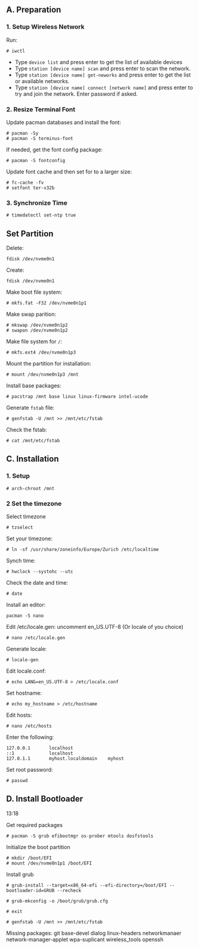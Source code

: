 ## A. Preparation
### 1. Setup Wireless Network
Run:
```
# iwctl
```
* Type `device list` and press enter to get the list of available devices
* Type `station [device name] scan` and press enter to scan the network.
* Type `station [device name] get-neworks` and press enter to get the list or available networks.
* Type `station [device name] connect [network name]` and press enter to try and join the network. Enter password if asked.

### 2. Resize Terminal Font
Update pacman databases and install the font:
```
# pacman -Sy
# pacman -S terminus-font
```
If needed, get the font config package:
```
# pacman -S fontconfig
```
Update font cache and then set for to a larger size:
```
# fc-cache -fv
# setfont ter-v32b
```
### 3. Synchronize Time 
```
# timedatectl set-ntp true
```
## Set Partition
Delete:
```
fdisk /dev/nvme0n1
```
Create:
```
fdisk /dev/nvme0n1
```

Make boot file system:
```
# mkfs.fat -F32 /dev/nvme0n1p1
```

Make swap parition:
```
# mkswap /dev/nvme0n1p2
# swapon /dev/nvme0n1p2
```

Make file system for `/`:
```
# mkfs.ext4 /dev/nvme0n1p3
```

Mount the partition for installation:
```
# mount /dev/nvme0n1p3 /mnt
```

Install base packages:
```
# pacstrap /mnt base linux linux-firmware intel-ucode
```

Generate `fstab` file:
```
# genfstab -U /mnt >> /mnt/etc/fstab
```

Check the fstab:
```
# cat /mnt/etc/fstab
```

## C. Installation
### 1. Setup
```
# arch-chroot /mnt
```

### 2 Set the timezone
Select timezone
```
# tzselect
```
Set your timezone:
```
# ln -sf /usr/share/zoneinfo/Europe/Zurich /etc/localtime
```
Synch time:
```
# hwclock --systohc --utc
```
Check the date and time:
```
# date
```

Install an editor:
```
pacman -S nano
```

Edit /etc/locale.gen: uncomment en_US.UTF-8 (Or locale of you choice)
```
# nano /etc/locale.gen
```
Generate locale:
```
# locale-gen
```
Edit locale.conf:
```
# echo LANG=en_US.UTF-8 > /etc/locale.conf
```
Set hostname:
```
# echo my_hostname > /etc/hostname
```
Edit hosts:
```
# nano /etc/hosts
```
Enter the following:
```
127.0.0.1       localhost
::1             localhost
127.0.1.1       myhost.localdomain    myhost
```
Set root password:
```
# passwd
```

## D. Install Bootloader
13:18

Get required packages
```
# pacman -S grub efibootmgr os-prober mtools dosfstools
```
Initialize the boot partition
```
# mkdir /boot/EFI
# mount /dev/nvme0n1p1 /boot/EFI
```

Install grub
```
# grub-install --target=x86_64-efi --efi-directory=/boot/EFI --bootloader-id=GRUB --recheck
```

```
# grub-mkconfig -o /boot/grub/grub.cfg
```

```
# exit
```

```
# genfstab -U /mnt >> /mnt/etc/fstab
```

Missing packages:
git base-devel dialog linux-headers networkmanaer network-manager-applet wpa-suplicant wireless_tools openssh


